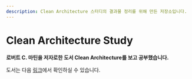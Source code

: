 ```yaml
---
description: Clean Architecture 스터디의 결과물 정리를 위해 만든 저장소입니다.
---
```


# Clean Architecture Study

**로버트 C. 마틴을 저자로한 도서 Clean Architecture를 보고 공부했습니다.**

도서는 다음 [링크](http://www.yes24.com/Product/Goods/77283734)에서 확인하실 수 있습니다.



